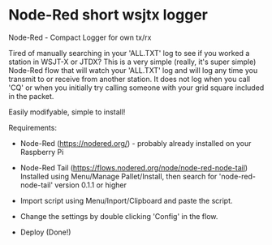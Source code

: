 # Node-Red short wsjtx logger
Node-Red - Compact Logger for own tx/rx 

Tired of manually searching in your 'ALL.TXT' log to see if you worked a station in WSJT-X or JTDX? This is a very simple (really, it's super simple) Node-Red flow that will watch your 'ALL.TXT' log and will log any time you transmit to or receive from another station. It does not log when you call 'CQ' or when you initially try calling someone with your grid square included in the packet.

Easily modifyable, simple to install!

Requirements:
- Node-Red  (https://nodered.org/) - probably already installed on your Raspberry Pi

- Node-Red Tail   (https://flows.nodered.org/node/node-red-node-tail) Installed using Menu/Manage Pallet/Install, then search for 'node-red-node-tail' version 0.1.1 or higher

- Import script using Menu/Inport/Clipboard and paste the script.

- Change the settings by double clicking 'Config' in the flow.

- Deploy (Done!)

